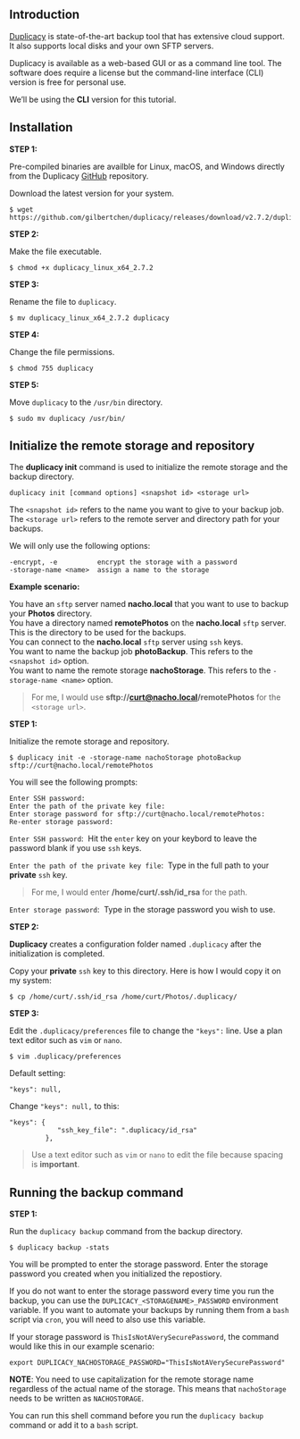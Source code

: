 ## Introduction

[Duplicacy](https://duplicacy.com) is state-of-the-art backup tool that has extensive cloud support. It also supports local disks and your own SFTP servers.     

Duplicacy is available as a web-based GUI or as a command line tool. 
The software does require a license but the command-line interface (CLI) version is free for personal use.  
  
We’ll be using the **CLI** version for this tutorial.

## Installation    

**STEP 1:**   

Pre-compiled binaries are availble for Linux, macOS, and Windows directly from the Duplicacy [GitHub](https://github.com/gilbertchen/duplicacy/releases) repository.

Download the latest version for your system.
~~~
$ wget https://github.com/gilbertchen/duplicacy/releases/download/v2.7.2/duplicacy_linux_x64_2.7.2
~~~

**STEP 2:**    

Make the file executable.
~~~
$ chmod +x duplicacy_linux_x64_2.7.2
~~~
   
**STEP 3:**  

Rename the file to `duplicacy`.
~~~
$ mv duplicacy_linux_x64_2.7.2 duplicacy
~~~

**STEP 4:**  

Change the file permissions.
~~~
$ chmod 755 duplicacy
~~~

**STEP 5:**  

Move `duplicacy` to the `/usr/bin` directory.
~~~
$ sudo mv duplicacy /usr/bin/
~~~

## Initialize the remote storage and repository

The **duplicacy init** command is used to initialize the remote storage and the backup directory.
~~~
duplicacy init [command options] <snapshot id> <storage url>
~~~
The `<snapshot id>` refers to the name you want to give to your backup job.    
The `<storage url>` refers to the remote server and directory path for your backups.

We will only use the following options:
~~~
-encrypt, -e          encrypt the storage with a password
-storage-name <name>  assign a name to the storage
~~~

**Example scenario:**

You have an `sftp` server named **nacho.local** that you want to use to backup your **Photos** directory.      
You have a directory named **remotePhotos** on the **nacho.local** `sftp` server. This is the directory to be used for the backups.    
You can connect to the **nacho.local** `sftp` server using `ssh` keys.    
You want to name the backup job **photoBackup**. This refers to the `<snapshot id>` option.    
You want to name the remote storage **nachoStorage**. This refers to the `-storage-name <name>` option.    

> For me, I would use **sftp://curt@nacho.local/remotePhotos** for the `<storage url>`.

**STEP 1:**      

Initialize the remote storage and repository.
~~~
$ duplicacy init -e -storage-name nachoStorage photoBackup sftp://curt@nacho.local/remotePhotos
~~~
You will see the following prompts:
~~~
Enter SSH password:
Enter the path of the private key file:
Enter storage password for sftp://curt@nacho.local/remotePhotos:
Re-enter storage password:
~~~
`Enter SSH password`:&nbsp; Hit the `enter` key on your keybord to leave the password blank if you use `ssh` keys.       

`Enter the path of the private key file`:&nbsp; Type in the full path to your **private** `ssh` key. 
> For me, I would enter **/home/curt/.ssh/id_rsa** for the path.  

`Enter storage password`:&nbsp; Type in the storage password you wish to use.

**STEP 2:**    

**Duplicacy** creates a configuration folder named `.duplicacy` after the initialization is completed.   

Copy your **private** `ssh` key to this directory. Here is how I would copy it on my system:
~~~
$ cp /home/curt/.ssh/id_rsa /home/curt/Photos/.duplicacy/
~~~

**STEP 3:**    

Edit the `.duplicacy/preferences` file to change the `"keys":` line. Use a plan text editor such as `vim` or `nano`.
~~~
$ vim .duplicacy/preferences
~~~

Default setting:
~~~
"keys": null,
~~~

Change `"keys": null,` to this:
~~~
"keys": {
            "ssh_key_file": ".duplicacy/id_rsa"
         },
~~~
> Use a text editor such as `vim` or `nano` to edit the file because spacing is **important**.

## Running the backup command

**STEP 1:**    

Run the `duplicacy backup` command from the backup directory.
~~~
$ duplicacy backup -stats
~~~

You will be prompted to enter the storage password. 
Enter the storage password you created when you initialized the repostiory.

If you do not want to enter the storage password every time you run the backup, you can use the `DUPLICACY_<STORAGENAME>_PASSWORD` environment variable. If you want to automate your backups by running them from a `bash` script via `cron`, you will need to also use this variable.    

If your storage password is `ThisIsNotAVerySecurePassword`, the command would like this in our example scenario:
~~~
export DUPLICACY_NACHOSTORAGE_PASSWORD="ThisIsNotAVerySecurePassword"
~~~
**NOTE**: You need to use capitalization for the remote storage name regardless of the actual name of the storage. This means that `nachoStorage` needs to be written as `NACHOSTORAGE`.

You can run this shell command before you run the `duplicacy backup` command or add it to a `bash` script.

